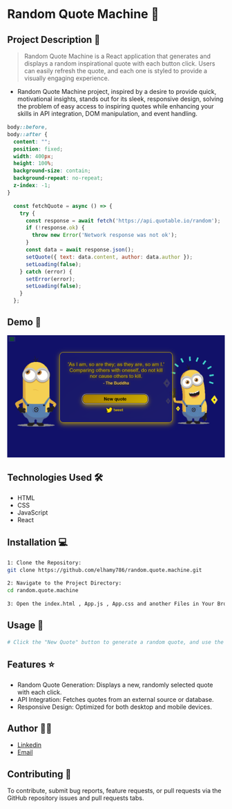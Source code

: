 # Random Quote Machine 🚀

## Project Description 📝

> Random Quote Machine is a React application that generates and displays a random inspirational quote with each button click. Users can easily refresh the quote, and each one is styled to provide a visually engaging experience.

- Random Quote Machine project, inspired by a desire to provide quick, motivational insights, stands out for its sleek, responsive design, solving the problem of easy access to inspiring quotes while enhancing your skills in API integration, DOM manipulation, and event handling.

```css
body::before,
body::after {
  content: "";
  position: fixed;
  width: 400px;
  height: 100%;
  background-size: contain;
  background-repeat: no-repeat;
  z-index: -1;
}
```

```javascript
  const fetchQuote = async () => {
    try {
      const response = await fetch('https://api.quotable.io/random');
      if (!response.ok) {
        throw new Error('Network response was not ok');
      }
      const data = await response.json();
      setQuote({ text: data.content, author: data.author });
      setLoading(false);
    } catch (error) {
      setError(error);
      setLoading(false);
    }
  };

```

## Demo 📸
![Screenshot](./src/Screenshot%202024-08-24%20123007.png)

## Technologies Used 🛠️

- HTML
- CSS
- JavaScript
- React


## Installation 💻

```bash
1: Clone the Repository:
git clone https://github.com/elhamy786/random.quote.machine.git
```

```bash
2: Navigate to the Project Directory:
cd random.quote.machine
```

```bash
3: Open the index.html , App.js , App.css and another Files in Your Browser.
```


## Usage 🎯

```bash
# Click the "New Quote" button to generate a random quote, and use the "Share" button to post it to social media.
```

## Features ⭐

- Random Quote Generation: Displays a new, randomly selected quote with each click.
- API Integration: Fetches quotes from an external source or database.
- Responsive Design: Optimized for both desktop and mobile devices.

## Author 👩‍💻

- [Linkedin](https://www.linkedin.com/in/elham-afzali-05326130b?utm_source=share&utm_campaign=share_via&utm_content=profile&utm_medium=ios_app)
- [Email](elham.afzali1383@gmail.com)

## Contributing 🤝

To contribute, submit bug reports, feature requests, or pull requests via the GitHub repository issues and pull requests tabs.